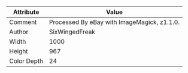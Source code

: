 # 
| Attribute | Value |
| ---  | ---     |
| Comment | Processed By eBay with ImageMagick, z1.1.0. ||B2 |
| Author | SixWingedFreak |
| Width | 1000 |
| Height | 967 |
| Color Depth | 24 |
